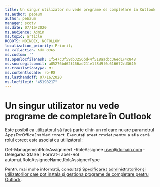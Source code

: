 ```yaml
---
title: Un singur utilizator nu vede programe de completare în Outlook
ms.author: pebaum
author: pebaum
manager: scotv
ms.date: 07/16/2020
ms.audience: Admin
ms.topic: article
ROBOTS: NOINDEX, NOFOLLOW
localization_priority: Priority
ms.collection: Adm_O365
ms.custom: ''
ms.openlocfilehash: 1f547c3f593b3256bd44f518aacbc36ed1c4c848
ms.sourcegitcommit: a05276bd623466ad211e1f8d9f0c616672dd3640
ms.translationtype: MT
ms.contentlocale: ro-RO
ms.lasthandoff: 07/16/2020
ms.locfileid: "45198217"
---
```

# <a name="single-user-not-seeing-add-ins-in-outlook"></a>Un singur utilizator nu vede programe de completare în Outlook

Este posibil ca utilizatorul să facă parte dintr-un rol care nu are parametrul AppsForOfficeEnabled corect. Executați acest cmdlet pentru a afla dacă rolul corect este asociat cu utilizatorul:

Get-ManagementRoleAssignment -RoleAssignee user@domain.com -Delegarea $false | Format-Tabel -Rol automat,RoleAssigneeName,RoleAssigneeType

Pentru mai multe informații, consultați [Specificarea administratorilor și utilizatorilor care pot instala și gestiona programe de completare pentru Outlook](https://docs.microsoft.com/exchange/clients-and-mobile-in-exchange-online/add-ins-for-outlook/specify-who-can-install-and-manage-add-ins).
